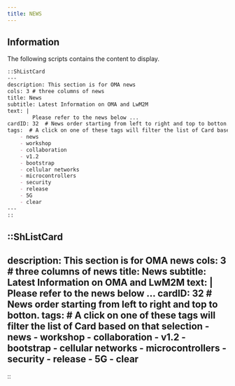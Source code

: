 ```yaml
---
title: NEWS
---
```


## Information
The following scripts contains the content to display.

```md
::ShListCard
---
description: This section is for OMA news
cols: 3 # three columns of news
title: News
subtitle: Latest Information on OMA and LwM2M
text: |
        Please refer to the news below ...
cardID: 32  # News order starting from left to right and top to botton.
tags:  # A click on one of these tags will filter the list of Card based on that selection
    - news
    - workshop
    - collaboration
    - v1.2
    - bootstrap
    - cellular networks
    - microcontrollers
    - security
    - release
    - 5G
    - clear
---
::

```

::ShListCard
---
description: This section is for OMA news
cols: 3 # three columns of news
title: News
subtitle: Latest Information on OMA and LwM2M
text: |
        Please refer to the news below ...
cardID: 32  # News order starting from left to right and top to botton.
tags:  # A click on one of these tags will filter the list of Card based on that selection
    - news
    - workshop
    - collaboration
    - v1.2
    - bootstrap
    - cellular networks
    - microcontrollers
    - security
    - release
    - 5G
    - clear
---
::
